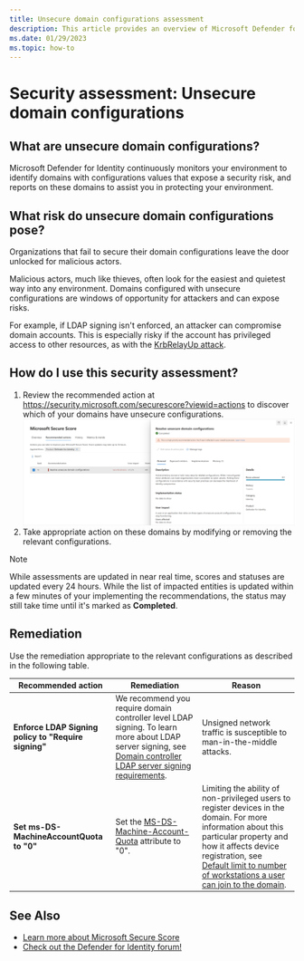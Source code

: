 ```yaml
---
title: Unsecure domain configurations assessment
description: This article provides an overview of Microsoft Defender for Identity's entities with unsecure domain configurations identity security posture assessment report.
ms.date: 01/29/2023
ms.topic: how-to
---
```


# Security assessment: Unsecure domain configurations

## What are unsecure domain configurations?

Microsoft Defender for Identity continuously monitors your environment to identify domains with configurations values that expose a security risk, and reports on these domains to assist you in protecting your environment.

## What risk do unsecure domain configurations pose?

Organizations that fail to secure their domain configurations leave the door unlocked for malicious actors.

Malicious actors, much like thieves, often look for the easiest and quietest way into any environment. Domains configured with unsecure configurations are windows of opportunity for attackers and can expose risks.

For example, if LDAP signing isn't enforced, an attacker can compromise domain accounts. This is especially risky if the account has privileged access to other resources, as with the [KrbRelayUp attack](https://www.microsoft.com/security/blog/2022/05/25/detecting-and-preventing-privilege-escalation-attacks-leveraging-kerberos-relaying-krbrelayup/).

## How do I use this security assessment?

1. Review the recommended action at <https://security.microsoft.com/securescore?viewid=actions> to discover which of your domains have unsecure configurations.
    ![Review top impacted entities and create an action plan.](media/unsecure-domain-configurations.png)
1. Take appropriate action on these domains by modifying or removing the relevant configurations.

> [!NOTE]
> While assessments are updated in near real time, scores and statuses are updated every 24 hours.  While the list of impacted entities is updated within a few minutes of your implementing the recommendations, the status may still take time until it's marked as **Completed**.
> 

## Remediation

Use the remediation appropriate to the relevant configurations as described in the following table.

| Recommended action | Remediation | Reason |
| --- | --- | --- |
|**Enforce LDAP Signing policy to "Require signing"** | We recommend you require domain controller level LDAP signing. To learn more about LDAP server signing, see [Domain controller LDAP server signing requirements](/windows/security/threat-protection/security-policy-settings/domain-controller-ldap-server-signing-requirements). | Unsigned network traffic is susceptible to man-in-the-middle attacks.
| **Set ms-DS-MachineAccountQuota to "0"**             | Set the [MS-DS-Machine-Account-Quota](/windows/win32/adschema/a-ms-ds-machineaccountquota) attribute to "0". | Limiting the ability of non-privileged users to register devices in the domain. For more information about this particular property and how it affects device registration, see [Default limit to number of workstations a user can join to the domain](/troubleshoot/windows-server/identity/default-workstation-numbers-join-domain). |

## See Also

- [Learn more about Microsoft Secure Score](/microsoft-365/security/defender/microsoft-secure-score)
- [Check out the Defender for Identity forum!](<https://aka.ms/MDIcommunity>)
